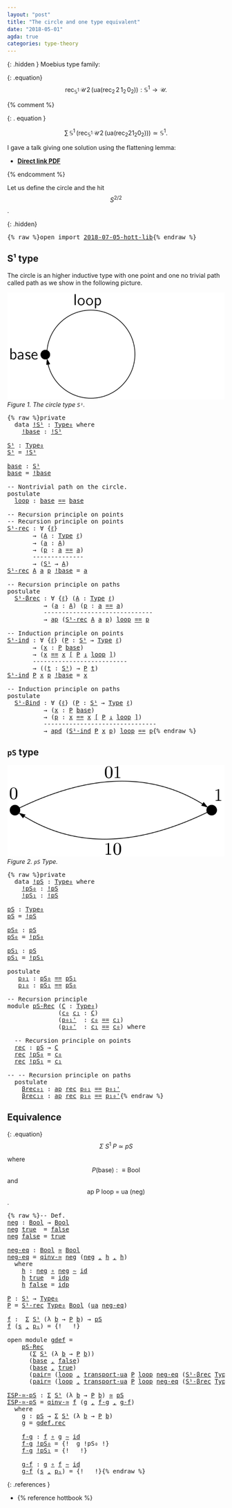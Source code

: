 ```yaml
---
layout: "post"
title: "The circle and one type equivalent"
date: "2018-05-01"
agda: true
categories: type-theory
---
```


{: .hidden }
  Moebius type family:

  {: .equation}
    $$
    \mathsf{rec}_{\mathbb{S}^1}\, \mathcal{U}\, 2\, (\mathsf{ua}(\mathsf{rec}_{2}\,2\,1_{2}\,0_{2})):
    \mathbb{S}^1 \to \mathcal{U}.
    $$

{% comment %}

{: . equation }

  $$\sum\,{\mathbb{S}^1}\,(\mathsf{rec}_{\mathbb{S}^1}\, \mathcal{U}\,  2\,
  (\mathsf{ua}(\mathsf{rec}_{2}2 1_{2} 0_{2}))) \simeq \mathbb{S}^1.$$

I gave a talk giving one solution using the flattening lemma:

- [**Direct link PDF**](https://github.com/jonaprieto/flattenlem/files/2045561/Jonathan-Prieto-Cubides-The-Flattening-Lemma.pdf)

{% endcomment %}

Let us define the circle and the hit $$S^{2/2}$$.

{: .hidden}
<pre class="Agda">{% raw %}<a id="794" class="Keyword">open</a> <a id="799" class="Keyword">import</a> <a id="806" href="{% endraw %}{% link _posts/2018-07-05-hott-lib.md %}{% raw %}" class="Module">2018-07-05-hott-lib</a>{% endraw %}</pre>

##  S¹ type

The circle is an higher inductive type with one point
and one no trivial path called path as we show in the following
picture.

![path](/assets/ipe-images/circle.png)
*Figure 1. The circle type `S¹`.*

<pre class="Agda">{% raw %}<a id="1066" class="Keyword">private</a>
  <a id="1076" class="Keyword">data</a> <a id="!S¹"></a><a id="1081" href="{% endraw %}{% link _posts/2018-05-01-circle-puzzle.md %}{% raw %}#1081" class="Datatype">!S¹</a> <a id="1085" class="Symbol">:</a> <a id="1087" href="{% endraw %}{% link _posts/2018-07-05-hott-lib.md %}{% raw %}#949" class="Function">Type₀</a> <a id="1093" class="Keyword">where</a>
    <a id="!S¹.!base"></a><a id="1103" href="{% endraw %}{% link _posts/2018-05-01-circle-puzzle.md %}{% raw %}#1103" class="InductiveConstructor">!base</a> <a id="1109" class="Symbol">:</a> <a id="1111" href="{% endraw %}{% link _posts/2018-05-01-circle-puzzle.md %}{% raw %}#1081" class="Datatype">!S¹</a>

<a id="S¹"></a><a id="1116" href="{% endraw %}{% link _posts/2018-05-01-circle-puzzle.md %}{% raw %}#1116" class="Function">S¹</a> <a id="1119" class="Symbol">:</a> <a id="1121" href="{% endraw %}{% link _posts/2018-07-05-hott-lib.md %}{% raw %}#949" class="Function">Type₀</a>
<a id="1127" href="{% endraw %}{% link _posts/2018-05-01-circle-puzzle.md %}{% raw %}#1116" class="Function">S¹</a> <a id="1130" class="Symbol">=</a> <a id="1132" href="{% endraw %}{% link _posts/2018-05-01-circle-puzzle.md %}{% raw %}#1081" class="Datatype">!S¹</a>

<a id="base"></a><a id="1137" href="{% endraw %}{% link _posts/2018-05-01-circle-puzzle.md %}{% raw %}#1137" class="Function">base</a> <a id="1142" class="Symbol">:</a> <a id="1144" href="{% endraw %}{% link _posts/2018-05-01-circle-puzzle.md %}{% raw %}#1116" class="Function">S¹</a>
<a id="1147" href="{% endraw %}{% link _posts/2018-05-01-circle-puzzle.md %}{% raw %}#1137" class="Function">base</a> <a id="1152" class="Symbol">=</a> <a id="1154" href="{% endraw %}{% link _posts/2018-05-01-circle-puzzle.md %}{% raw %}#1103" class="InductiveConstructor">!base</a>

<a id="1161" class="Comment">-- Nontrivial path on the circle.</a>
<a id="1195" class="Keyword">postulate</a>
  <a id="loop"></a><a id="1207" href="{% endraw %}{% link _posts/2018-05-01-circle-puzzle.md %}{% raw %}#1207" class="Postulate">loop</a> <a id="1212" class="Symbol">:</a> <a id="1214" href="{% endraw %}{% link _posts/2018-05-01-circle-puzzle.md %}{% raw %}#1137" class="Function">base</a> <a id="1219" href="{% endraw %}{% link _posts/2018-07-05-hott-lib.md %}{% raw %}#4958" class="Datatype Operator">==</a> <a id="1222" href="{% endraw %}{% link _posts/2018-05-01-circle-puzzle.md %}{% raw %}#1137" class="Function">base</a>

<a id="1228" class="Comment">-- Recursion principle on points</a>
<a id="1261" class="Comment">-- Recursion principle on points</a>
<a id="S¹-rec"></a><a id="1294" href="{% endraw %}{% link _posts/2018-05-01-circle-puzzle.md %}{% raw %}#1294" class="Function">S¹-rec</a> <a id="1301" class="Symbol">:</a> <a id="1303" class="Symbol">∀</a> <a id="1305" class="Symbol">{</a><a id="1306" href="{% endraw %}{% link _posts/2018-05-01-circle-puzzle.md %}{% raw %}#1306" class="Bound">ℓ</a><a id="1307" class="Symbol">}</a>
       <a id="1316" class="Symbol">→</a> <a id="1318" class="Symbol">(</a><a id="1319" href="{% endraw %}{% link _posts/2018-05-01-circle-puzzle.md %}{% raw %}#1319" class="Bound">A</a> <a id="1321" class="Symbol">:</a> <a id="1323" href="{% endraw %}{% link _posts/2018-07-05-hott-lib.md %}{% raw %}#899" class="Function">Type</a> <a id="1328" href="{% endraw %}{% link _posts/2018-05-01-circle-puzzle.md %}{% raw %}#1306" class="Bound">ℓ</a><a id="1329" class="Symbol">)</a>
       <a id="1338" class="Symbol">→</a> <a id="1340" class="Symbol">(</a><a id="1341" href="{% endraw %}{% link _posts/2018-05-01-circle-puzzle.md %}{% raw %}#1341" class="Bound">a</a> <a id="1343" class="Symbol">:</a> <a id="1345" href="{% endraw %}{% link _posts/2018-05-01-circle-puzzle.md %}{% raw %}#1319" class="Bound">A</a><a id="1346" class="Symbol">)</a>
       <a id="1355" class="Symbol">→</a> <a id="1357" class="Symbol">(</a><a id="1358" href="{% endraw %}{% link _posts/2018-05-01-circle-puzzle.md %}{% raw %}#1358" class="Bound">p</a> <a id="1360" class="Symbol">:</a> <a id="1362" href="{% endraw %}{% link _posts/2018-05-01-circle-puzzle.md %}{% raw %}#1341" class="Bound">a</a> <a id="1364" href="{% endraw %}{% link _posts/2018-07-05-hott-lib.md %}{% raw %}#4958" class="Datatype Operator">==</a> <a id="1367" href="{% endraw %}{% link _posts/2018-05-01-circle-puzzle.md %}{% raw %}#1341" class="Bound">a</a><a id="1368" class="Symbol">)</a>
       <a id="1377" class="Comment">--------------</a>
       <a id="1399" class="Symbol">→</a> <a id="1401" class="Symbol">(</a><a id="1402" href="{% endraw %}{% link _posts/2018-05-01-circle-puzzle.md %}{% raw %}#1116" class="Function">S¹</a> <a id="1405" class="Symbol">→</a> <a id="1407" href="{% endraw %}{% link _posts/2018-05-01-circle-puzzle.md %}{% raw %}#1319" class="Bound">A</a><a id="1408" class="Symbol">)</a>
<a id="1410" href="{% endraw %}{% link _posts/2018-05-01-circle-puzzle.md %}{% raw %}#1294" class="Function">S¹-rec</a> <a id="1417" href="{% endraw %}{% link _posts/2018-05-01-circle-puzzle.md %}{% raw %}#1417" class="Bound">A</a> <a id="1419" href="{% endraw %}{% link _posts/2018-05-01-circle-puzzle.md %}{% raw %}#1419" class="Bound">a</a> <a id="1421" href="{% endraw %}{% link _posts/2018-05-01-circle-puzzle.md %}{% raw %}#1421" class="Bound">p</a> <a id="1423" href="{% endraw %}{% link _posts/2018-05-01-circle-puzzle.md %}{% raw %}#1103" class="InductiveConstructor">!base</a> <a id="1429" class="Symbol">=</a> <a id="1431" href="{% endraw %}{% link _posts/2018-05-01-circle-puzzle.md %}{% raw %}#1419" class="Bound">a</a>

<a id="1434" class="Comment">-- Recursion principle on paths</a>
<a id="1466" class="Keyword">postulate</a>
  <a id="S¹-βrec"></a><a id="1478" href="{% endraw %}{% link _posts/2018-05-01-circle-puzzle.md %}{% raw %}#1478" class="Postulate">S¹-βrec</a> <a id="1486" class="Symbol">:</a> <a id="1488" class="Symbol">∀</a> <a id="1490" class="Symbol">{</a><a id="1491" href="{% endraw %}{% link _posts/2018-05-01-circle-puzzle.md %}{% raw %}#1491" class="Bound">ℓ</a><a id="1492" class="Symbol">}</a> <a id="1494" class="Symbol">(</a><a id="1495" href="{% endraw %}{% link _posts/2018-05-01-circle-puzzle.md %}{% raw %}#1495" class="Bound">A</a> <a id="1497" class="Symbol">:</a> <a id="1499" href="{% endraw %}{% link _posts/2018-07-05-hott-lib.md %}{% raw %}#899" class="Function">Type</a> <a id="1504" href="{% endraw %}{% link _posts/2018-05-01-circle-puzzle.md %}{% raw %}#1491" class="Bound">ℓ</a><a id="1505" class="Symbol">)</a>
          <a id="1517" class="Symbol">→</a> <a id="1519" class="Symbol">(</a><a id="1520" href="{% endraw %}{% link _posts/2018-05-01-circle-puzzle.md %}{% raw %}#1520" class="Bound">a</a> <a id="1522" class="Symbol">:</a> <a id="1524" href="{% endraw %}{% link _posts/2018-05-01-circle-puzzle.md %}{% raw %}#1495" class="Bound">A</a><a id="1525" class="Symbol">)</a> <a id="1527" class="Symbol">(</a><a id="1528" href="{% endraw %}{% link _posts/2018-05-01-circle-puzzle.md %}{% raw %}#1528" class="Bound">p</a> <a id="1530" class="Symbol">:</a> <a id="1532" href="{% endraw %}{% link _posts/2018-05-01-circle-puzzle.md %}{% raw %}#1520" class="Bound">a</a> <a id="1534" href="{% endraw %}{% link _posts/2018-07-05-hott-lib.md %}{% raw %}#4958" class="Datatype Operator">==</a> <a id="1537" href="{% endraw %}{% link _posts/2018-05-01-circle-puzzle.md %}{% raw %}#1520" class="Bound">a</a><a id="1538" class="Symbol">)</a>
          <a id="1550" class="Comment">------------------------------</a>
          <a id="1591" class="Symbol">→</a> <a id="1593" href="{% endraw %}{% link _posts/2018-07-05-hott-lib.md %}{% raw %}#7891" class="Function">ap</a> <a id="1596" class="Symbol">(</a><a id="1597" href="{% endraw %}{% link _posts/2018-05-01-circle-puzzle.md %}{% raw %}#1294" class="Function">S¹-rec</a> <a id="1604" href="{% endraw %}{% link _posts/2018-05-01-circle-puzzle.md %}{% raw %}#1495" class="Bound">A</a> <a id="1606" href="{% endraw %}{% link _posts/2018-05-01-circle-puzzle.md %}{% raw %}#1520" class="Bound">a</a> <a id="1608" href="{% endraw %}{% link _posts/2018-05-01-circle-puzzle.md %}{% raw %}#1528" class="Bound">p</a><a id="1609" class="Symbol">)</a> <a id="1611" href="{% endraw %}{% link _posts/2018-05-01-circle-puzzle.md %}{% raw %}#1207" class="Postulate">loop</a> <a id="1616" href="{% endraw %}{% link _posts/2018-07-05-hott-lib.md %}{% raw %}#4958" class="Datatype Operator">==</a> <a id="1619" href="{% endraw %}{% link _posts/2018-05-01-circle-puzzle.md %}{% raw %}#1528" class="Bound">p</a>

<a id="1622" class="Comment">-- Induction principle on points</a>
<a id="S¹-ind"></a><a id="1655" href="{% endraw %}{% link _posts/2018-05-01-circle-puzzle.md %}{% raw %}#1655" class="Function">S¹-ind</a> <a id="1662" class="Symbol">:</a> <a id="1664" class="Symbol">∀</a> <a id="1666" class="Symbol">{</a><a id="1667" href="{% endraw %}{% link _posts/2018-05-01-circle-puzzle.md %}{% raw %}#1667" class="Bound">ℓ</a><a id="1668" class="Symbol">}</a> <a id="1670" class="Symbol">(</a><a id="1671" href="{% endraw %}{% link _posts/2018-05-01-circle-puzzle.md %}{% raw %}#1671" class="Bound">P</a> <a id="1673" class="Symbol">:</a> <a id="1675" href="{% endraw %}{% link _posts/2018-05-01-circle-puzzle.md %}{% raw %}#1116" class="Function">S¹</a> <a id="1678" class="Symbol">→</a> <a id="1680" href="{% endraw %}{% link _posts/2018-07-05-hott-lib.md %}{% raw %}#899" class="Function">Type</a> <a id="1685" href="{% endraw %}{% link _posts/2018-05-01-circle-puzzle.md %}{% raw %}#1667" class="Bound">ℓ</a><a id="1686" class="Symbol">)</a>
       <a id="1695" class="Symbol">→</a> <a id="1697" class="Symbol">(</a><a id="1698" href="{% endraw %}{% link _posts/2018-05-01-circle-puzzle.md %}{% raw %}#1698" class="Bound">x</a> <a id="1700" class="Symbol">:</a> <a id="1702" href="{% endraw %}{% link _posts/2018-05-01-circle-puzzle.md %}{% raw %}#1671" class="Bound">P</a> <a id="1704" href="{% endraw %}{% link _posts/2018-05-01-circle-puzzle.md %}{% raw %}#1137" class="Function">base</a><a id="1708" class="Symbol">)</a>
       <a id="1717" class="Symbol">→</a> <a id="1719" class="Symbol">(</a><a id="1720" href="{% endraw %}{% link _posts/2018-05-01-circle-puzzle.md %}{% raw %}#1698" class="Bound">x</a> <a id="1722" href="{% endraw %}{% link _posts/2018-07-05-hott-lib.md %}{% raw %}#10733" class="Function">==</a> <a id="1725" href="{% endraw %}{% link _posts/2018-05-01-circle-puzzle.md %}{% raw %}#1698" class="Bound">x</a> <a id="1727" href="{% endraw %}{% link _posts/2018-07-05-hott-lib.md %}{% raw %}#10733" class="Function">[</a> <a id="1729" href="{% endraw %}{% link _posts/2018-05-01-circle-puzzle.md %}{% raw %}#1671" class="Bound">P</a> <a id="1731" href="{% endraw %}{% link _posts/2018-07-05-hott-lib.md %}{% raw %}#10733" class="Function">↓</a> <a id="1733" href="{% endraw %}{% link _posts/2018-05-01-circle-puzzle.md %}{% raw %}#1207" class="Postulate">loop</a> <a id="1738" href="{% endraw %}{% link _posts/2018-07-05-hott-lib.md %}{% raw %}#10733" class="Function">]</a><a id="1739" class="Symbol">)</a>
       <a id="1748" class="Comment">--------------------------</a>
       <a id="1782" class="Symbol">→</a> <a id="1784" class="Symbol">((</a><a id="1786" href="{% endraw %}{% link _posts/2018-05-01-circle-puzzle.md %}{% raw %}#1786" class="Bound">t</a> <a id="1788" class="Symbol">:</a> <a id="1790" href="{% endraw %}{% link _posts/2018-05-01-circle-puzzle.md %}{% raw %}#1116" class="Function">S¹</a><a id="1792" class="Symbol">)</a> <a id="1794" class="Symbol">→</a> <a id="1796" href="{% endraw %}{% link _posts/2018-05-01-circle-puzzle.md %}{% raw %}#1671" class="Bound">P</a> <a id="1798" href="{% endraw %}{% link _posts/2018-05-01-circle-puzzle.md %}{% raw %}#1786" class="Bound">t</a><a id="1799" class="Symbol">)</a>
<a id="1801" href="{% endraw %}{% link _posts/2018-05-01-circle-puzzle.md %}{% raw %}#1655" class="Function">S¹-ind</a> <a id="1808" href="{% endraw %}{% link _posts/2018-05-01-circle-puzzle.md %}{% raw %}#1808" class="Bound">P</a> <a id="1810" href="{% endraw %}{% link _posts/2018-05-01-circle-puzzle.md %}{% raw %}#1810" class="Bound">x</a> <a id="1812" href="{% endraw %}{% link _posts/2018-05-01-circle-puzzle.md %}{% raw %}#1812" class="Bound">p</a> <a id="1814" href="{% endraw %}{% link _posts/2018-05-01-circle-puzzle.md %}{% raw %}#1103" class="InductiveConstructor">!base</a> <a id="1820" class="Symbol">=</a> <a id="1822" href="{% endraw %}{% link _posts/2018-05-01-circle-puzzle.md %}{% raw %}#1810" class="Bound">x</a>

<a id="1825" class="Comment">-- Induction principle on paths</a>
<a id="1857" class="Keyword">postulate</a>
  <a id="S¹-βind"></a><a id="1869" href="{% endraw %}{% link _posts/2018-05-01-circle-puzzle.md %}{% raw %}#1869" class="Postulate">S¹-βind</a> <a id="1877" class="Symbol">:</a> <a id="1879" class="Symbol">∀</a> <a id="1881" class="Symbol">{</a><a id="1882" href="{% endraw %}{% link _posts/2018-05-01-circle-puzzle.md %}{% raw %}#1882" class="Bound">ℓ</a><a id="1883" class="Symbol">}</a> <a id="1885" class="Symbol">(</a><a id="1886" href="{% endraw %}{% link _posts/2018-05-01-circle-puzzle.md %}{% raw %}#1886" class="Bound">P</a> <a id="1888" class="Symbol">:</a> <a id="1890" href="{% endraw %}{% link _posts/2018-05-01-circle-puzzle.md %}{% raw %}#1116" class="Function">S¹</a> <a id="1893" class="Symbol">→</a> <a id="1895" href="{% endraw %}{% link _posts/2018-07-05-hott-lib.md %}{% raw %}#899" class="Function">Type</a> <a id="1900" href="{% endraw %}{% link _posts/2018-05-01-circle-puzzle.md %}{% raw %}#1882" class="Bound">ℓ</a><a id="1901" class="Symbol">)</a>
          <a id="1913" class="Symbol">→</a> <a id="1915" class="Symbol">(</a><a id="1916" href="{% endraw %}{% link _posts/2018-05-01-circle-puzzle.md %}{% raw %}#1916" class="Bound">x</a> <a id="1918" class="Symbol">:</a> <a id="1920" href="{% endraw %}{% link _posts/2018-05-01-circle-puzzle.md %}{% raw %}#1886" class="Bound">P</a> <a id="1922" href="{% endraw %}{% link _posts/2018-05-01-circle-puzzle.md %}{% raw %}#1137" class="Function">base</a><a id="1926" class="Symbol">)</a>
          <a id="1938" class="Symbol">→</a> <a id="1940" class="Symbol">(</a><a id="1941" href="{% endraw %}{% link _posts/2018-05-01-circle-puzzle.md %}{% raw %}#1941" class="Bound">p</a> <a id="1943" class="Symbol">:</a> <a id="1945" href="{% endraw %}{% link _posts/2018-05-01-circle-puzzle.md %}{% raw %}#1916" class="Bound">x</a> <a id="1947" href="{% endraw %}{% link _posts/2018-07-05-hott-lib.md %}{% raw %}#10733" class="Function">==</a> <a id="1950" href="{% endraw %}{% link _posts/2018-05-01-circle-puzzle.md %}{% raw %}#1916" class="Bound">x</a> <a id="1952" href="{% endraw %}{% link _posts/2018-07-05-hott-lib.md %}{% raw %}#10733" class="Function">[</a> <a id="1954" href="{% endraw %}{% link _posts/2018-05-01-circle-puzzle.md %}{% raw %}#1886" class="Bound">P</a> <a id="1956" href="{% endraw %}{% link _posts/2018-07-05-hott-lib.md %}{% raw %}#10733" class="Function">↓</a> <a id="1958" href="{% endraw %}{% link _posts/2018-05-01-circle-puzzle.md %}{% raw %}#1207" class="Postulate">loop</a> <a id="1963" href="{% endraw %}{% link _posts/2018-07-05-hott-lib.md %}{% raw %}#10733" class="Function">]</a><a id="1964" class="Symbol">)</a>
          <a id="1976" class="Comment">-------------------------------</a>
          <a id="2018" class="Symbol">→</a> <a id="2020" href="{% endraw %}{% link _posts/2018-07-05-hott-lib.md %}{% raw %}#16523" class="Function">apd</a> <a id="2024" class="Symbol">(</a><a id="2025" href="{% endraw %}{% link _posts/2018-05-01-circle-puzzle.md %}{% raw %}#1655" class="Function">S¹-ind</a> <a id="2032" href="{% endraw %}{% link _posts/2018-05-01-circle-puzzle.md %}{% raw %}#1886" class="Bound">P</a> <a id="2034" href="{% endraw %}{% link _posts/2018-05-01-circle-puzzle.md %}{% raw %}#1916" class="Bound">x</a> <a id="2036" href="{% endraw %}{% link _posts/2018-05-01-circle-puzzle.md %}{% raw %}#1941" class="Bound">p</a><a id="2037" class="Symbol">)</a> <a id="2039" href="{% endraw %}{% link _posts/2018-05-01-circle-puzzle.md %}{% raw %}#1207" class="Postulate">loop</a> <a id="2044" href="{% endraw %}{% link _posts/2018-07-05-hott-lib.md %}{% raw %}#4958" class="Datatype Operator">==</a> <a id="2047" href="{% endraw %}{% link _posts/2018-05-01-circle-puzzle.md %}{% raw %}#1941" class="Bound">p</a>{% endraw %}</pre>

## `pS` type

![path](/assets/ipe-images/tour-type.png)
*Figure 2. `pS` Type.*

<pre class="Agda">{% raw %}<a id="2154" class="Keyword">private</a>
  <a id="2164" class="Keyword">data</a> <a id="!pS"></a><a id="2169" href="{% endraw %}{% link _posts/2018-05-01-circle-puzzle.md %}{% raw %}#2169" class="Datatype">!pS</a> <a id="2173" class="Symbol">:</a> <a id="2175" href="{% endraw %}{% link _posts/2018-07-05-hott-lib.md %}{% raw %}#949" class="Function">Type₀</a> <a id="2181" class="Keyword">where</a>
    <a id="!pS.!pS₀"></a><a id="2191" href="{% endraw %}{% link _posts/2018-05-01-circle-puzzle.md %}{% raw %}#2191" class="InductiveConstructor">!pS₀</a> <a id="2196" class="Symbol">:</a> <a id="2198" href="{% endraw %}{% link _posts/2018-05-01-circle-puzzle.md %}{% raw %}#2169" class="Datatype">!pS</a>
    <a id="!pS.!pS₁"></a><a id="2206" href="{% endraw %}{% link _posts/2018-05-01-circle-puzzle.md %}{% raw %}#2206" class="InductiveConstructor">!pS₁</a> <a id="2211" class="Symbol">:</a> <a id="2213" href="{% endraw %}{% link _posts/2018-05-01-circle-puzzle.md %}{% raw %}#2169" class="Datatype">!pS</a>

<a id="pS"></a><a id="2218" href="{% endraw %}{% link _posts/2018-05-01-circle-puzzle.md %}{% raw %}#2218" class="Function">pS</a> <a id="2221" class="Symbol">:</a> <a id="2223" href="{% endraw %}{% link _posts/2018-07-05-hott-lib.md %}{% raw %}#949" class="Function">Type₀</a>
<a id="2229" href="{% endraw %}{% link _posts/2018-05-01-circle-puzzle.md %}{% raw %}#2218" class="Function">pS</a> <a id="2232" class="Symbol">=</a> <a id="2234" href="{% endraw %}{% link _posts/2018-05-01-circle-puzzle.md %}{% raw %}#2169" class="Datatype">!pS</a>

<a id="pS₀"></a><a id="2239" href="{% endraw %}{% link _posts/2018-05-01-circle-puzzle.md %}{% raw %}#2239" class="Function">pS₀</a> <a id="2243" class="Symbol">:</a> <a id="2245" href="{% endraw %}{% link _posts/2018-05-01-circle-puzzle.md %}{% raw %}#2218" class="Function">pS</a>
<a id="2248" href="{% endraw %}{% link _posts/2018-05-01-circle-puzzle.md %}{% raw %}#2239" class="Function">pS₀</a> <a id="2252" class="Symbol">=</a> <a id="2254" href="{% endraw %}{% link _posts/2018-05-01-circle-puzzle.md %}{% raw %}#2191" class="InductiveConstructor">!pS₀</a>

<a id="pS₁"></a><a id="2260" href="{% endraw %}{% link _posts/2018-05-01-circle-puzzle.md %}{% raw %}#2260" class="Function">pS₁</a> <a id="2264" class="Symbol">:</a> <a id="2266" href="{% endraw %}{% link _posts/2018-05-01-circle-puzzle.md %}{% raw %}#2218" class="Function">pS</a>
<a id="2269" href="{% endraw %}{% link _posts/2018-05-01-circle-puzzle.md %}{% raw %}#2260" class="Function">pS₁</a> <a id="2273" class="Symbol">=</a> <a id="2275" href="{% endraw %}{% link _posts/2018-05-01-circle-puzzle.md %}{% raw %}#2206" class="InductiveConstructor">!pS₁</a>

<a id="2281" class="Keyword">postulate</a>
   <a id="p₀₁"></a><a id="2294" href="{% endraw %}{% link _posts/2018-05-01-circle-puzzle.md %}{% raw %}#2294" class="Postulate">p₀₁</a> <a id="2298" class="Symbol">:</a> <a id="2300" href="{% endraw %}{% link _posts/2018-05-01-circle-puzzle.md %}{% raw %}#2239" class="Function">pS₀</a> <a id="2304" href="{% endraw %}{% link _posts/2018-07-05-hott-lib.md %}{% raw %}#4958" class="Datatype Operator">==</a> <a id="2307" href="{% endraw %}{% link _posts/2018-05-01-circle-puzzle.md %}{% raw %}#2260" class="Function">pS₁</a>
   <a id="p₁₀"></a><a id="2314" href="{% endraw %}{% link _posts/2018-05-01-circle-puzzle.md %}{% raw %}#2314" class="Postulate">p₁₀</a> <a id="2318" class="Symbol">:</a> <a id="2320" href="{% endraw %}{% link _posts/2018-05-01-circle-puzzle.md %}{% raw %}#2260" class="Function">pS₁</a> <a id="2324" href="{% endraw %}{% link _posts/2018-07-05-hott-lib.md %}{% raw %}#4958" class="Datatype Operator">==</a> <a id="2327" href="{% endraw %}{% link _posts/2018-05-01-circle-puzzle.md %}{% raw %}#2239" class="Function">pS₀</a>

<a id="2332" class="Comment">-- Recursion principle</a>
<a id="2355" class="Keyword">module</a> <a id="pS-Rec"></a><a id="2362" href="{% endraw %}{% link _posts/2018-05-01-circle-puzzle.md %}{% raw %}#2362" class="Module">pS-Rec</a> <a id="2369" class="Symbol">(</a><a id="2370" href="{% endraw %}{% link _posts/2018-05-01-circle-puzzle.md %}{% raw %}#2370" class="Bound">C</a> <a id="2372" class="Symbol">:</a> <a id="2374" href="{% endraw %}{% link _posts/2018-07-05-hott-lib.md %}{% raw %}#949" class="Function">Type₀</a><a id="2379" class="Symbol">)</a>
              <a id="2395" class="Symbol">(</a><a id="2396" href="{% endraw %}{% link _posts/2018-05-01-circle-puzzle.md %}{% raw %}#2396" class="Bound">c₀</a> <a id="2399" href="{% endraw %}{% link _posts/2018-05-01-circle-puzzle.md %}{% raw %}#2399" class="Bound">c₁</a> <a id="2402" class="Symbol">:</a> <a id="2404" href="{% endraw %}{% link _posts/2018-05-01-circle-puzzle.md %}{% raw %}#2370" class="Bound">C</a><a id="2405" class="Symbol">)</a>
              <a id="2421" class="Symbol">(</a><a id="2422" href="{% endraw %}{% link _posts/2018-05-01-circle-puzzle.md %}{% raw %}#2422" class="Bound">p₀₁&#39;</a>  <a id="2428" class="Symbol">:</a> <a id="2430" href="{% endraw %}{% link _posts/2018-05-01-circle-puzzle.md %}{% raw %}#2396" class="Bound">c₀</a> <a id="2433" href="{% endraw %}{% link _posts/2018-07-05-hott-lib.md %}{% raw %}#4958" class="Datatype Operator">==</a> <a id="2436" href="{% endraw %}{% link _posts/2018-05-01-circle-puzzle.md %}{% raw %}#2399" class="Bound">c₁</a><a id="2438" class="Symbol">)</a>
              <a id="2454" class="Symbol">(</a><a id="2455" href="{% endraw %}{% link _posts/2018-05-01-circle-puzzle.md %}{% raw %}#2455" class="Bound">p₁₀&#39;</a>  <a id="2461" class="Symbol">:</a> <a id="2463" href="{% endraw %}{% link _posts/2018-05-01-circle-puzzle.md %}{% raw %}#2399" class="Bound">c₁</a> <a id="2466" href="{% endraw %}{% link _posts/2018-07-05-hott-lib.md %}{% raw %}#4958" class="Datatype Operator">==</a> <a id="2469" href="{% endraw %}{% link _posts/2018-05-01-circle-puzzle.md %}{% raw %}#2396" class="Bound">c₀</a><a id="2471" class="Symbol">)</a> <a id="2473" class="Keyword">where</a>

  <a id="2482" class="Comment">-- Recursion principle on points</a>
  <a id="pS-Rec.rec"></a><a id="2517" href="{% endraw %}{% link _posts/2018-05-01-circle-puzzle.md %}{% raw %}#2517" class="Function">rec</a> <a id="2521" class="Symbol">:</a> <a id="2523" href="{% endraw %}{% link _posts/2018-05-01-circle-puzzle.md %}{% raw %}#2218" class="Function">pS</a> <a id="2526" class="Symbol">→</a> <a id="2528" href="{% endraw %}{% link _posts/2018-05-01-circle-puzzle.md %}{% raw %}#2370" class="Bound">C</a>
  <a id="2532" href="{% endraw %}{% link _posts/2018-05-01-circle-puzzle.md %}{% raw %}#2517" class="Function">rec</a> <a id="2536" href="{% endraw %}{% link _posts/2018-05-01-circle-puzzle.md %}{% raw %}#2191" class="InductiveConstructor">!pS₀</a> <a id="2541" class="Symbol">=</a> <a id="2543" href="{% endraw %}{% link _posts/2018-05-01-circle-puzzle.md %}{% raw %}#2396" class="Bound">c₀</a>
  <a id="2548" href="{% endraw %}{% link _posts/2018-05-01-circle-puzzle.md %}{% raw %}#2517" class="Function">rec</a> <a id="2552" href="{% endraw %}{% link _posts/2018-05-01-circle-puzzle.md %}{% raw %}#2206" class="InductiveConstructor">!pS₁</a> <a id="2557" class="Symbol">=</a> <a id="2559" href="{% endraw %}{% link _posts/2018-05-01-circle-puzzle.md %}{% raw %}#2399" class="Bound">c₁</a>

<a id="2563" class="Comment">-- -- Recursion principle on paths</a>
  <a id="2600" class="Keyword">postulate</a>
    <a id="pS-Rec.βrec₀₁"></a><a id="2614" href="{% endraw %}{% link _posts/2018-05-01-circle-puzzle.md %}{% raw %}#2614" class="Postulate">βrec₀₁</a> <a id="2621" class="Symbol">:</a> <a id="2623" href="{% endraw %}{% link _posts/2018-07-05-hott-lib.md %}{% raw %}#7891" class="Function">ap</a> <a id="2626" href="{% endraw %}{% link _posts/2018-05-01-circle-puzzle.md %}{% raw %}#2517" class="Function">rec</a> <a id="2630" href="{% endraw %}{% link _posts/2018-05-01-circle-puzzle.md %}{% raw %}#2294" class="Postulate">p₀₁</a> <a id="2634" href="{% endraw %}{% link _posts/2018-07-05-hott-lib.md %}{% raw %}#4958" class="Datatype Operator">==</a> <a id="2637" href="{% endraw %}{% link _posts/2018-05-01-circle-puzzle.md %}{% raw %}#2422" class="Bound">p₀₁&#39;</a>
    <a id="pS-Rec.βrec₁₀"></a><a id="2646" href="{% endraw %}{% link _posts/2018-05-01-circle-puzzle.md %}{% raw %}#2646" class="Postulate">βrec₁₀</a> <a id="2653" class="Symbol">:</a> <a id="2655" href="{% endraw %}{% link _posts/2018-07-05-hott-lib.md %}{% raw %}#7891" class="Function">ap</a> <a id="2658" href="{% endraw %}{% link _posts/2018-05-01-circle-puzzle.md %}{% raw %}#2517" class="Function">rec</a> <a id="2662" href="{% endraw %}{% link _posts/2018-05-01-circle-puzzle.md %}{% raw %}#2314" class="Postulate">p₁₀</a> <a id="2666" href="{% endraw %}{% link _posts/2018-07-05-hott-lib.md %}{% raw %}#4958" class="Datatype Operator">==</a> <a id="2669" href="{% endraw %}{% link _posts/2018-05-01-circle-puzzle.md %}{% raw %}#2455" class="Bound">p₁₀&#39;</a>{% endraw %}</pre>

## Equivalence

{: .equation}
  $$
    \Sigma~S^{1}~P~\simeq~pS
  $$

  where $$P (\mathsf{base}) :≡ \mathsf{Bool}$$ and $$\mathsf{ap~P~loop~=~ua~(neg)}$$.

<pre class="Agda">{% raw %}<a id="2857" class="Comment">-- Def.</a>
<a id="neg"></a><a id="2865" href="{% endraw %}{% link _posts/2018-05-01-circle-puzzle.md %}{% raw %}#2865" class="Function">neg</a> <a id="2869" class="Symbol">:</a> <a id="2871" href="{% endraw %}{% link _posts/2018-07-05-hott-lib.md %}{% raw %}#2950" class="Datatype">Bool</a> <a id="2876" class="Symbol">→</a> <a id="2878" href="{% endraw %}{% link _posts/2018-07-05-hott-lib.md %}{% raw %}#2950" class="Datatype">Bool</a>
<a id="2883" href="{% endraw %}{% link _posts/2018-05-01-circle-puzzle.md %}{% raw %}#2865" class="Function">neg</a> <a id="2887" href="{% endraw %}{% link _posts/2018-07-05-hott-lib.md %}{% raw %}#2971" class="InductiveConstructor">true</a>  <a id="2893" class="Symbol">=</a> <a id="2895" href="{% endraw %}{% link _posts/2018-07-05-hott-lib.md %}{% raw %}#2986" class="InductiveConstructor">false</a>
<a id="2901" href="{% endraw %}{% link _posts/2018-05-01-circle-puzzle.md %}{% raw %}#2865" class="Function">neg</a> <a id="2905" href="{% endraw %}{% link _posts/2018-07-05-hott-lib.md %}{% raw %}#2986" class="InductiveConstructor">false</a> <a id="2911" class="Symbol">=</a> <a id="2913" href="{% endraw %}{% link _posts/2018-07-05-hott-lib.md %}{% raw %}#2971" class="InductiveConstructor">true</a>

<a id="neg-eq"></a><a id="2919" href="{% endraw %}{% link _posts/2018-05-01-circle-puzzle.md %}{% raw %}#2919" class="Function">neg-eq</a> <a id="2926" class="Symbol">:</a> <a id="2928" href="{% endraw %}{% link _posts/2018-07-05-hott-lib.md %}{% raw %}#2950" class="Datatype">Bool</a> <a id="2933" href="{% endraw %}{% link _posts/2018-07-05-hott-lib.md %}{% raw %}#20940" class="Function Operator">≃</a> <a id="2935" href="{% endraw %}{% link _posts/2018-07-05-hott-lib.md %}{% raw %}#2950" class="Datatype">Bool</a>
<a id="2940" href="{% endraw %}{% link _posts/2018-05-01-circle-puzzle.md %}{% raw %}#2919" class="Function">neg-eq</a> <a id="2947" class="Symbol">=</a> <a id="2949" href="{% endraw %}{% link _posts/2018-07-05-hott-lib.md %}{% raw %}#34433" class="Function">qinv-≃</a> <a id="2956" href="{% endraw %}{% link _posts/2018-05-01-circle-puzzle.md %}{% raw %}#2865" class="Function">neg</a> <a id="2960" class="Symbol">(</a><a id="2961" href="{% endraw %}{% link _posts/2018-05-01-circle-puzzle.md %}{% raw %}#2865" class="Function">neg</a> <a id="2965" href="{% endraw %}{% link _posts/2018-07-05-hott-lib.md %}{% raw %}#2243" class="InductiveConstructor Operator">,</a> <a id="2967" href="{% endraw %}{% link _posts/2018-05-01-circle-puzzle.md %}{% raw %}#2986" class="Function">h</a> <a id="2969" href="{% endraw %}{% link _posts/2018-07-05-hott-lib.md %}{% raw %}#2243" class="InductiveConstructor Operator">,</a> <a id="2971" href="{% endraw %}{% link _posts/2018-05-01-circle-puzzle.md %}{% raw %}#2986" class="Function">h</a><a id="2972" class="Symbol">)</a>
  <a id="2976" class="Keyword">where</a>
    <a id="2986" href="{% endraw %}{% link _posts/2018-05-01-circle-puzzle.md %}{% raw %}#2986" class="Function">h</a> <a id="2988" class="Symbol">:</a> <a id="2990" href="{% endraw %}{% link _posts/2018-05-01-circle-puzzle.md %}{% raw %}#2865" class="Function">neg</a> <a id="2994" href="{% endraw %}{% link _posts/2018-07-05-hott-lib.md %}{% raw %}#3918" class="Function Operator">∘</a> <a id="2996" href="{% endraw %}{% link _posts/2018-05-01-circle-puzzle.md %}{% raw %}#2865" class="Function">neg</a> <a id="3000" href="{% endraw %}{% link _posts/2018-07-05-hott-lib.md %}{% raw %}#17101" class="Function Operator">∼</a> <a id="3002" href="{% endraw %}{% link _posts/2018-07-05-hott-lib.md %}{% raw %}#3441" class="Function">id</a>
    <a id="3009" href="{% endraw %}{% link _posts/2018-05-01-circle-puzzle.md %}{% raw %}#2986" class="Function">h</a> <a id="3011" href="{% endraw %}{% link _posts/2018-07-05-hott-lib.md %}{% raw %}#2971" class="InductiveConstructor">true</a>  <a id="3017" class="Symbol">=</a> <a id="3019" href="{% endraw %}{% link _posts/2018-07-05-hott-lib.md %}{% raw %}#5012" class="InductiveConstructor">idp</a>
    <a id="3027" href="{% endraw %}{% link _posts/2018-05-01-circle-puzzle.md %}{% raw %}#2986" class="Function">h</a> <a id="3029" href="{% endraw %}{% link _posts/2018-07-05-hott-lib.md %}{% raw %}#2986" class="InductiveConstructor">false</a> <a id="3035" class="Symbol">=</a> <a id="3037" href="{% endraw %}{% link _posts/2018-07-05-hott-lib.md %}{% raw %}#5012" class="InductiveConstructor">idp</a>

<a id="P"></a><a id="3042" href="{% endraw %}{% link _posts/2018-05-01-circle-puzzle.md %}{% raw %}#3042" class="Function">P</a> <a id="3044" class="Symbol">:</a> <a id="3046" href="{% endraw %}{% link _posts/2018-05-01-circle-puzzle.md %}{% raw %}#1116" class="Function">S¹</a> <a id="3049" class="Symbol">→</a> <a id="3051" href="{% endraw %}{% link _posts/2018-07-05-hott-lib.md %}{% raw %}#949" class="Function">Type₀</a>
<a id="3057" href="{% endraw %}{% link _posts/2018-05-01-circle-puzzle.md %}{% raw %}#3042" class="Function">P</a> <a id="3059" class="Symbol">=</a> <a id="3061" href="{% endraw %}{% link _posts/2018-05-01-circle-puzzle.md %}{% raw %}#1294" class="Function">S¹-rec</a> <a id="3068" href="{% endraw %}{% link _posts/2018-07-05-hott-lib.md %}{% raw %}#949" class="Function">Type₀</a> <a id="3074" href="{% endraw %}{% link _posts/2018-07-05-hott-lib.md %}{% raw %}#2950" class="Datatype">Bool</a> <a id="3079" class="Symbol">(</a><a id="3080" href="{% endraw %}{% link _posts/2018-07-05-hott-lib.md %}{% raw %}#38550" class="Function">ua</a> <a id="3083" href="{% endraw %}{% link _posts/2018-05-01-circle-puzzle.md %}{% raw %}#2919" class="Function">neg-eq</a><a id="3089" class="Symbol">)</a>

<a id="f"></a><a id="3092" href="{% endraw %}{% link _posts/2018-05-01-circle-puzzle.md %}{% raw %}#3092" class="Function">f</a> <a id="3094" class="Symbol">:</a>  <a id="3097" href="{% endraw %}{% link _posts/2018-07-05-hott-lib.md %}{% raw %}#2165" class="Record">Σ</a> <a id="3099" href="{% endraw %}{% link _posts/2018-05-01-circle-puzzle.md %}{% raw %}#1116" class="Function">S¹</a> <a id="3102" class="Symbol">(λ</a> <a id="3105" href="{% endraw %}{% link _posts/2018-05-01-circle-puzzle.md %}{% raw %}#3105" class="Bound">b</a> <a id="3107" class="Symbol">→</a> <a id="3109" href="{% endraw %}{% link _posts/2018-05-01-circle-puzzle.md %}{% raw %}#3042" class="Function">P</a> <a id="3111" href="{% endraw %}{% link _posts/2018-05-01-circle-puzzle.md %}{% raw %}#3105" class="Bound">b</a><a id="3112" class="Symbol">)</a> <a id="3114" class="Symbol">→</a> <a id="3116" href="{% endraw %}{% link _posts/2018-05-01-circle-puzzle.md %}{% raw %}#2218" class="Function">pS</a>
<a id="3119" href="{% endraw %}{% link _posts/2018-05-01-circle-puzzle.md %}{% raw %}#3092" class="Function">f</a> <a id="3121" class="Symbol">(</a><a id="3122" href="{% endraw %}{% link _posts/2018-05-01-circle-puzzle.md %}{% raw %}#3122" class="Bound">s</a> <a id="3124" href="{% endraw %}{% link _posts/2018-07-05-hott-lib.md %}{% raw %}#2243" class="InductiveConstructor Operator">,</a> <a id="3126" href="{% endraw %}{% link _posts/2018-05-01-circle-puzzle.md %}{% raw %}#3126" class="Bound">pₛ</a><a id="3128" class="Symbol">)</a> <a id="3130" class="Symbol">=</a> <a id="3132" class="Symbol">{!   !}</a>

<a id="3141" class="Keyword">open</a> <a id="3146" class="Keyword">module</a> <a id="gdef"></a><a id="3153" href="{% endraw %}{% link _posts/2018-05-01-circle-puzzle.md %}{% raw %}#3153" class="Module">gdef</a> <a id="3158" class="Symbol">=</a>
    <a id="3164" href="{% endraw %}{% link _posts/2018-05-01-circle-puzzle.md %}{% raw %}#2362" class="Module">pS-Rec</a>
      <a id="3177" class="Symbol">(</a><a id="3178" href="{% endraw %}{% link _posts/2018-07-05-hott-lib.md %}{% raw %}#2165" class="Record">Σ</a> <a id="3180" href="{% endraw %}{% link _posts/2018-05-01-circle-puzzle.md %}{% raw %}#1116" class="Function">S¹</a> <a id="3183" class="Symbol">(λ</a> <a id="3186" href="{% endraw %}{% link _posts/2018-05-01-circle-puzzle.md %}{% raw %}#3186" class="Bound">b</a> <a id="3188" class="Symbol">→</a> <a id="3190" href="{% endraw %}{% link _posts/2018-05-01-circle-puzzle.md %}{% raw %}#3042" class="Function">P</a> <a id="3192" href="{% endraw %}{% link _posts/2018-05-01-circle-puzzle.md %}{% raw %}#3186" class="Bound">b</a><a id="3193" class="Symbol">))</a>
      <a id="3202" class="Symbol">(</a><a id="3203" href="{% endraw %}{% link _posts/2018-05-01-circle-puzzle.md %}{% raw %}#1137" class="Function">base</a> <a id="3208" href="{% endraw %}{% link _posts/2018-07-05-hott-lib.md %}{% raw %}#2243" class="InductiveConstructor Operator">,</a> <a id="3210" href="{% endraw %}{% link _posts/2018-07-05-hott-lib.md %}{% raw %}#2986" class="InductiveConstructor">false</a><a id="3215" class="Symbol">)</a>
      <a id="3223" class="Symbol">(</a><a id="3224" href="{% endraw %}{% link _posts/2018-05-01-circle-puzzle.md %}{% raw %}#1137" class="Function">base</a> <a id="3229" href="{% endraw %}{% link _posts/2018-07-05-hott-lib.md %}{% raw %}#2243" class="InductiveConstructor Operator">,</a> <a id="3231" href="{% endraw %}{% link _posts/2018-07-05-hott-lib.md %}{% raw %}#2971" class="InductiveConstructor">true</a><a id="3235" class="Symbol">)</a>
      <a id="3243" class="Symbol">(</a><a id="3244" href="{% endraw %}{% link _posts/2018-07-05-hott-lib.md %}{% raw %}#15151" class="Function">pair=</a> <a id="3250" class="Symbol">(</a><a id="3251" href="{% endraw %}{% link _posts/2018-05-01-circle-puzzle.md %}{% raw %}#1207" class="Postulate">loop</a> <a id="3256" href="{% endraw %}{% link _posts/2018-07-05-hott-lib.md %}{% raw %}#2243" class="InductiveConstructor Operator">,</a> <a id="3258" href="{% endraw %}{% link _posts/2018-07-05-hott-lib.md %}{% raw %}#42132" class="Function">transport-ua</a> <a id="3271" href="{% endraw %}{% link _posts/2018-05-01-circle-puzzle.md %}{% raw %}#3042" class="Function">P</a> <a id="3273" href="{% endraw %}{% link _posts/2018-05-01-circle-puzzle.md %}{% raw %}#1207" class="Postulate">loop</a> <a id="3278" href="{% endraw %}{% link _posts/2018-05-01-circle-puzzle.md %}{% raw %}#2919" class="Function">neg-eq</a> <a id="3285" class="Symbol">(</a><a id="3286" href="{% endraw %}{% link _posts/2018-05-01-circle-puzzle.md %}{% raw %}#1478" class="Postulate">S¹-βrec</a> <a id="3294" href="{% endraw %}{% link _posts/2018-07-05-hott-lib.md %}{% raw %}#949" class="Function">Type₀</a> <a id="3300" href="{% endraw %}{% link _posts/2018-07-05-hott-lib.md %}{% raw %}#2950" class="Datatype">Bool</a> <a id="3305" class="Symbol">(</a><a id="3306" href="{% endraw %}{% link _posts/2018-07-05-hott-lib.md %}{% raw %}#38550" class="Function">ua</a> <a id="3309" href="{% endraw %}{% link _posts/2018-05-01-circle-puzzle.md %}{% raw %}#2919" class="Function">neg-eq</a><a id="3315" class="Symbol">))</a> <a id="3318" href="{% endraw %}{% link _posts/2018-07-05-hott-lib.md %}{% raw %}#2986" class="InductiveConstructor">false</a><a id="3323" class="Symbol">))</a>
      <a id="3332" class="Symbol">(</a><a id="3333" href="{% endraw %}{% link _posts/2018-07-05-hott-lib.md %}{% raw %}#15151" class="Function">pair=</a> <a id="3339" class="Symbol">(</a><a id="3340" href="{% endraw %}{% link _posts/2018-05-01-circle-puzzle.md %}{% raw %}#1207" class="Postulate">loop</a> <a id="3345" href="{% endraw %}{% link _posts/2018-07-05-hott-lib.md %}{% raw %}#2243" class="InductiveConstructor Operator">,</a> <a id="3347" href="{% endraw %}{% link _posts/2018-07-05-hott-lib.md %}{% raw %}#42132" class="Function">transport-ua</a> <a id="3360" href="{% endraw %}{% link _posts/2018-05-01-circle-puzzle.md %}{% raw %}#3042" class="Function">P</a> <a id="3362" href="{% endraw %}{% link _posts/2018-05-01-circle-puzzle.md %}{% raw %}#1207" class="Postulate">loop</a> <a id="3367" href="{% endraw %}{% link _posts/2018-05-01-circle-puzzle.md %}{% raw %}#2919" class="Function">neg-eq</a> <a id="3374" class="Symbol">(</a><a id="3375" href="{% endraw %}{% link _posts/2018-05-01-circle-puzzle.md %}{% raw %}#1478" class="Postulate">S¹-βrec</a> <a id="3383" href="{% endraw %}{% link _posts/2018-07-05-hott-lib.md %}{% raw %}#949" class="Function">Type₀</a> <a id="3389" href="{% endraw %}{% link _posts/2018-07-05-hott-lib.md %}{% raw %}#2950" class="Datatype">Bool</a> <a id="3394" class="Symbol">(</a><a id="3395" href="{% endraw %}{% link _posts/2018-07-05-hott-lib.md %}{% raw %}#38550" class="Function">ua</a> <a id="3398" href="{% endraw %}{% link _posts/2018-05-01-circle-puzzle.md %}{% raw %}#2919" class="Function">neg-eq</a><a id="3404" class="Symbol">))</a> <a id="3407" href="{% endraw %}{% link _posts/2018-07-05-hott-lib.md %}{% raw %}#2971" class="InductiveConstructor">true</a><a id="3411" class="Symbol">))</a>

<a id="ΣSP-≃-pS"></a><a id="3415" href="{% endraw %}{% link _posts/2018-05-01-circle-puzzle.md %}{% raw %}#3415" class="Function">ΣSP-≃-pS</a> <a id="3424" class="Symbol">:</a> <a id="3426" href="{% endraw %}{% link _posts/2018-07-05-hott-lib.md %}{% raw %}#2165" class="Record">Σ</a> <a id="3428" href="{% endraw %}{% link _posts/2018-05-01-circle-puzzle.md %}{% raw %}#1116" class="Function">S¹</a> <a id="3431" class="Symbol">(λ</a> <a id="3434" href="{% endraw %}{% link _posts/2018-05-01-circle-puzzle.md %}{% raw %}#3434" class="Bound">b</a> <a id="3436" class="Symbol">→</a> <a id="3438" href="{% endraw %}{% link _posts/2018-05-01-circle-puzzle.md %}{% raw %}#3042" class="Function">P</a> <a id="3440" href="{% endraw %}{% link _posts/2018-05-01-circle-puzzle.md %}{% raw %}#3434" class="Bound">b</a><a id="3441" class="Symbol">)</a> <a id="3443" href="{% endraw %}{% link _posts/2018-07-05-hott-lib.md %}{% raw %}#20940" class="Function Operator">≃</a> <a id="3445" href="{% endraw %}{% link _posts/2018-05-01-circle-puzzle.md %}{% raw %}#2218" class="Function">pS</a>
<a id="3448" href="{% endraw %}{% link _posts/2018-05-01-circle-puzzle.md %}{% raw %}#3415" class="Function">ΣSP-≃-pS</a> <a id="3457" class="Symbol">=</a> <a id="3459" href="{% endraw %}{% link _posts/2018-07-05-hott-lib.md %}{% raw %}#34433" class="Function">qinv-≃</a> <a id="3466" href="{% endraw %}{% link _posts/2018-05-01-circle-puzzle.md %}{% raw %}#3092" class="Function">f</a> <a id="3468" class="Symbol">(</a><a id="3469" href="{% endraw %}{% link _posts/2018-05-01-circle-puzzle.md %}{% raw %}#3496" class="Function">g</a> <a id="3471" href="{% endraw %}{% link _posts/2018-07-05-hott-lib.md %}{% raw %}#2243" class="InductiveConstructor Operator">,</a> <a id="3473" href="{% endraw %}{% link _posts/2018-05-01-circle-puzzle.md %}{% raw %}#3544" class="Function">f-g</a> <a id="3477" href="{% endraw %}{% link _posts/2018-07-05-hott-lib.md %}{% raw %}#2243" class="InductiveConstructor Operator">,</a> <a id="3479" href="{% endraw %}{% link _posts/2018-05-01-circle-puzzle.md %}{% raw %}#3618" class="Function">g-f</a><a id="3482" class="Symbol">)</a>
  <a id="3486" class="Keyword">where</a>
    <a id="3496" href="{% endraw %}{% link _posts/2018-05-01-circle-puzzle.md %}{% raw %}#3496" class="Function">g</a> <a id="3498" class="Symbol">:</a> <a id="3500" href="{% endraw %}{% link _posts/2018-05-01-circle-puzzle.md %}{% raw %}#2218" class="Function">pS</a> <a id="3503" class="Symbol">→</a> <a id="3505" href="{% endraw %}{% link _posts/2018-07-05-hott-lib.md %}{% raw %}#2165" class="Record">Σ</a> <a id="3507" href="{% endraw %}{% link _posts/2018-05-01-circle-puzzle.md %}{% raw %}#1116" class="Function">S¹</a> <a id="3510" class="Symbol">(λ</a> <a id="3513" href="{% endraw %}{% link _posts/2018-05-01-circle-puzzle.md %}{% raw %}#3513" class="Bound">b</a> <a id="3515" class="Symbol">→</a> <a id="3517" href="{% endraw %}{% link _posts/2018-05-01-circle-puzzle.md %}{% raw %}#3042" class="Function">P</a> <a id="3519" href="{% endraw %}{% link _posts/2018-05-01-circle-puzzle.md %}{% raw %}#3513" class="Bound">b</a><a id="3520" class="Symbol">)</a>
    <a id="3526" href="{% endraw %}{% link _posts/2018-05-01-circle-puzzle.md %}{% raw %}#3496" class="Function">g</a> <a id="3528" class="Symbol">=</a> <a id="3530" href="{% endraw %}{% link _posts/2018-05-01-circle-puzzle.md %}{% raw %}#2517" class="Function">gdef.rec</a>

    <a id="3544" href="{% endraw %}{% link _posts/2018-05-01-circle-puzzle.md %}{% raw %}#3544" class="Function">f-g</a> <a id="3548" class="Symbol">:</a> <a id="3550" href="{% endraw %}{% link _posts/2018-05-01-circle-puzzle.md %}{% raw %}#3092" class="Function">f</a> <a id="3552" href="{% endraw %}{% link _posts/2018-07-05-hott-lib.md %}{% raw %}#3918" class="Function Operator">∘</a> <a id="3554" href="{% endraw %}{% link _posts/2018-05-01-circle-puzzle.md %}{% raw %}#3496" class="Function">g</a> <a id="3556" href="{% endraw %}{% link _posts/2018-07-05-hott-lib.md %}{% raw %}#17101" class="Function Operator">∼</a> <a id="3558" href="{% endraw %}{% link _posts/2018-07-05-hott-lib.md %}{% raw %}#3441" class="Function">id</a>
    <a id="3565" href="{% endraw %}{% link _posts/2018-05-01-circle-puzzle.md %}{% raw %}#3544" class="Function">f-g</a> <a id="3569" href="{% endraw %}{% link _posts/2018-05-01-circle-puzzle.md %}{% raw %}#2191" class="InductiveConstructor">!pS₀</a> <a id="3574" class="Symbol">=</a> <a id="3576" class="Symbol">{!  g !pS₀ !}</a>
    <a id="3594" href="{% endraw %}{% link _posts/2018-05-01-circle-puzzle.md %}{% raw %}#3544" class="Function">f-g</a> <a id="3598" href="{% endraw %}{% link _posts/2018-05-01-circle-puzzle.md %}{% raw %}#2206" class="InductiveConstructor">!pS₁</a> <a id="3603" class="Symbol">=</a> <a id="3605" class="Symbol">{!   !}</a>

    <a id="3618" href="{% endraw %}{% link _posts/2018-05-01-circle-puzzle.md %}{% raw %}#3618" class="Function">g-f</a> <a id="3622" class="Symbol">:</a> <a id="3624" href="{% endraw %}{% link _posts/2018-05-01-circle-puzzle.md %}{% raw %}#3496" class="Function">g</a> <a id="3626" href="{% endraw %}{% link _posts/2018-07-05-hott-lib.md %}{% raw %}#3918" class="Function Operator">∘</a> <a id="3628" href="{% endraw %}{% link _posts/2018-05-01-circle-puzzle.md %}{% raw %}#3092" class="Function">f</a> <a id="3630" href="{% endraw %}{% link _posts/2018-07-05-hott-lib.md %}{% raw %}#17101" class="Function Operator">∼</a> <a id="3632" href="{% endraw %}{% link _posts/2018-07-05-hott-lib.md %}{% raw %}#3441" class="Function">id</a>
    <a id="3639" href="{% endraw %}{% link _posts/2018-05-01-circle-puzzle.md %}{% raw %}#3618" class="Function">g-f</a> <a id="3643" class="Symbol">(</a><a id="3644" href="{% endraw %}{% link _posts/2018-05-01-circle-puzzle.md %}{% raw %}#3644" class="Bound">s</a> <a id="3646" href="{% endraw %}{% link _posts/2018-07-05-hott-lib.md %}{% raw %}#2243" class="InductiveConstructor Operator">,</a> <a id="3648" href="{% endraw %}{% link _posts/2018-05-01-circle-puzzle.md %}{% raw %}#3648" class="Bound">pₛ</a><a id="3650" class="Symbol">)</a> <a id="3652" class="Symbol">=</a> <a id="3654" class="Symbol">{!   !}</a>{% endraw %}</pre>

{: .references }

  - {% reference hottbook %}
